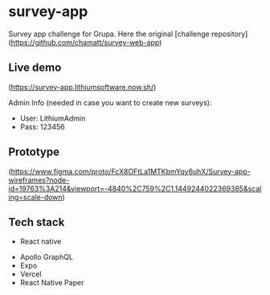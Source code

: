 # survey-app

Survey app challenge for Grupa. Here the original [challenge repository] (https://github.com/chamatt/survey-web-app) 

## Live demo
(https://survey-app.lithiumsoftware.now.sh/)

Admin Info (needed in case you want to create new surveys):

* User: LithiumAdmin
* Pass: 123456

## Prototype
(https://www.figma.com/proto/FcX8OFtLa1MTKbmYqy6uhX/Survey-app-wireframes?node-id=19763%3A214&viewport=-4840%2C759%2C1.1449244022369385&scaling=scale-down)

## Tech stack
+ React native
* Apollo GraphQL
* Expo
* Vercel
* React Native Paper


